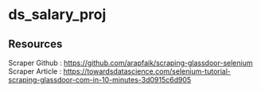 
# ds_salary_proj

## Resources
Scraper Github : https://github.com/arapfaik/scraping-glassdoor-selenium <br>
Scraper Article : https://towardsdatascience.com/selenium-tutorial-scraping-glassdoor-com-in-10-minutes-3d0915c6d905
